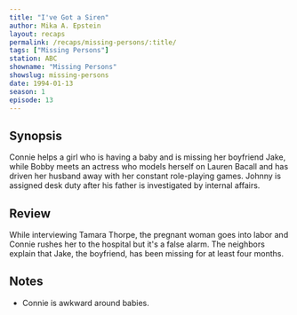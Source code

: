 ```yaml
---
title: "I've Got a Siren"
author: Mika A. Epstein
layout: recaps
permalink: /recaps/missing-persons/:title/
tags: ["Missing Persons"]
station: ABC
showname: "Missing Persons"
showslug: missing-persons
date: 1994-01-13
season: 1
episode: 13
---
```


## Synopsis

Connie helps a girl who is having a baby and is missing her boyfriend Jake, while Bobby meets an actress who models herself on Lauren Bacall and has driven her husband away with her constant role-playing games. Johnny is assigned desk duty after his father is investigated by internal affairs.

## Review

While interviewing Tamara Thorpe, the pregnant woman goes into labor and Connie rushes her to the hospital but it's a false alarm. The neighbors explain that Jake, the boyfriend, has been missing for at least four months.

## Notes

* Connie is awkward around babies.

